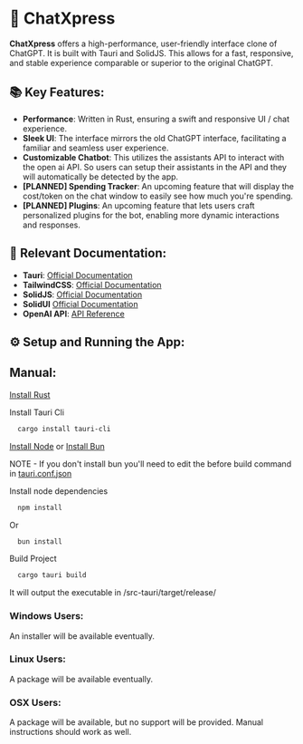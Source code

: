 # 🚀 ChatXpress

**ChatXpress** offers a high-performance, user-friendly interface clone of ChatGPT. It is built with Tauri and SolidJS. This allows for a fast, responsive, and stable experience comparable or superior to the original ChatGPT.



## 📚 Key Features:

- **Performance**: Written in Rust, ensuring a swift and responsive UI / chat experience.
- **Sleek UI**: The interface mirrors the old ChatGPT interface, facilitating a familiar and seamless user experience.
- **Customizable Chatbot**: This utilizes the assistants API to interact with the open ai API. So users can setup their assistants in the API and they will automatically be detected by the app. 
- **[PLANNED] Spending Tracker**: An upcoming feature that will display the cost/token on the chat window to easily see how much you're spending.
- **[PLANNED] Plugins**: An upcoming feature that lets users craft personalized plugins for the bot, enabling more dynamic interactions and responses.

## 📘 Relevant Documentation:

- **Tauri**: [Official Documentation](https://tauri.app/v1/guides/)
- **TailwindCSS**: [Official Documentation](https://tailwindcss.com/)
- **SolidJS**: [Official Documentation](https://www.solidjs.com/guides/getting-started)
- **SolidUI** [Official Documentation](https://www.solid-ui.com/)
- **OpenAI API**: [API Reference](https://beta.openai.com/docs/api-reference/introduction)

## ⚙️ Setup and Running the App:

## Manual:
[Install Rust](https://www.rust-lang.org/tools/install)

Install Tauri Cli
```bash
  cargo install tauri-cli
```
[Install Node](https://nodejs.org/en/download) or [Install Bun](https://bun.sh/docs/installation)

NOTE - If you don't install bun you'll need to edit the before build command in [tauri.conf.json](./src-tauri/tauri.conf.json)

Install node dependencies
```bash
  npm install
```
Or

```bash
  bun install
```

Build Project
```bash
  cargo tauri build
```

It will output the executable in /src-tauri/target/release/

### Windows Users:

An installer will be available eventually.

### Linux Users:

A package will be available eventually.

### OSX Users:

A package will be available, but no support will be provided. Manual instructions should work as well.


